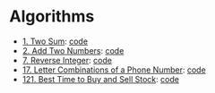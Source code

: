 # Algorithms

 - [1. Two Sum](https://leetcode.com/problems/two-sum/):
   [code](two-sum.cpp)
 - [2. Add Two
   Numbers](https://leetcode.com/problems/add-two-numbers/):
   [code](add-two-numbers.cpp)
 - [7. Reverse
   Integer](https://leetcode.com/problems/reverse-integer/):
   [code](reverse-integer.cpp)
 - [17. Letter Combinations of a Phone
   Number](https://leetcode.com/problems/letter-combinations-of-a-phone-number/):
   [code](letter-combinations-of-a-phone-number.md)
 - [121. Best Time to Buy and Sell
   Stock](https://leetcode.com/problems/best-time-to-buy-and-sell-stock/):
   [code](best-time-to-buy-and-sell-stock.cpp)
